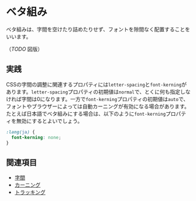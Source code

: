 # ベタ組み

ベタ組みは、字間を空けたり詰めたりせず、フォントを隙間なく配置することをいいます。

（*TODO* 図版）

## 実践

CSSの字間の調整に関連するプロパティには`letter-spacing`と`font-kerning`があります。`letter-spacing`プロパティの初期値は`normal`で、とくに何も指定しなければ字間は0になります。一方で`font-kerning`プロパティの初期値は`auto`で、フォントやブラウザーによっては自動カーニングが有効になる場合があります。たとえば日本語でベタ組みにする場合は、以下のように`font-kerning`プロパティを無効にするとよいでしょう。

```css
:lang(ja) {
  font-kerning: none;
}
```

## 関連項目

- [字間](./letter-space.md)
- [カーニング](./kerning.md)
- [トラッキング](./tracking.md)
